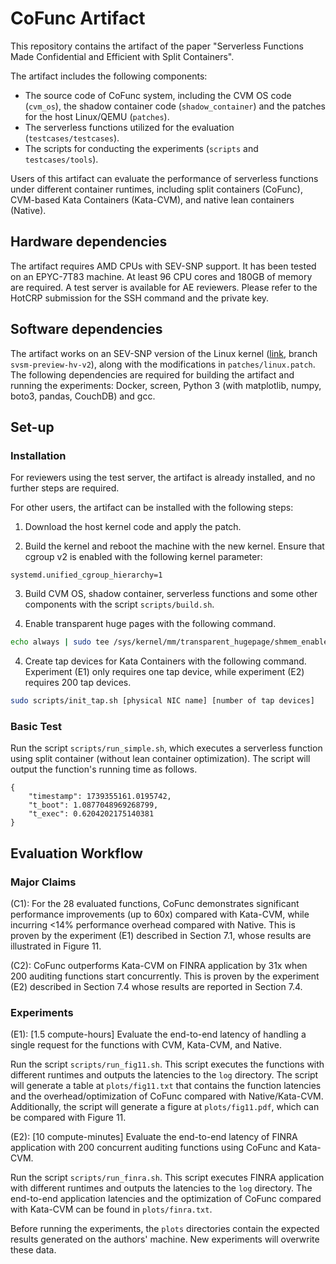 # CoFunc Artifact

This repository contains the artifact of the paper "Serverless Functions Made Confidential and Efficient with Split Containers".

The artifact includes the following components:
* The source code of CoFunc system, including the CVM OS code (`cvm_os`), the shadow container code (`shadow_container`) and the patches for the host Linux/QEMU (`patches`).
* The serverless functions utilized for the evaluation (`testcases/testcases`).
* The scripts for conducting the experiments (`scripts` and `testcases/tools`).

Users of this artifact can evaluate the performance of serverless functions under different container runtimes,
including split containers (CoFunc), CVM-based Kata Containers (Kata-CVM), and native lean containers (Native).

## Hardware dependencies

The artifact requires AMD CPUs with SEV-SNP support.
It has been tested on an EPYC-7T83 machine.
At least 96 CPU cores and 180GB of memory are required.
A test server is available for AE reviewers.
Please refer to the HotCRP submission for the SSH command and the private key.

## Software dependencies

The artifact works on an SEV-SNP version of the Linux kernel ([link](https://github.com/AMDESE/linux.git), branch `svsm-preview-hv-v2`), along with the modifications in `patches/linux.patch`.
The following dependencies are required for building the artifact and running the experiments: Docker, screen, Python 3 (with matplotlib, numpy, boto3, pandas, CouchDB) and gcc.

## Set-up

### Installation

For reviewers using the test server, the artifact is already installed, and no further steps are required.

For other users, the artifact can be installed with the following steps:

1. Download the host kernel code and apply the patch.

2. Build the kernel and reboot the machine with the new kernel. Ensure that cgroup v2 is enabled with the following kernel parameter:

```
systemd.unified_cgroup_hierarchy=1
```

3. Build CVM OS, shadow container, serverless functions and some other components with the script `scripts/build.sh`.

4. Enable transparent huge pages with the following command.

```Bash
echo always | sudo tee /sys/kernel/mm/transparent_hugepage/shmem_enabled
```

4. Create tap devices for Kata Containers with the following command. Experiment (E1) only requires one tap device, while experiment (E2) requires 200 tap devices.

```Bash
sudo scripts/init_tap.sh [physical NIC name] [number of tap devices]
```

<!-- 5. Fill the configuration file `config.json` with the IP of the host machine (`host_ip` field) and a static IP in your local network for Kata-CVM containers (`cntr_ip` field). -->

### Basic Test

Run the script `scripts/run_simple.sh`, which executes a serverless function using split container (without lean container optimization).
The script will output the function's running time as follows.

```
{
    "timestamp": 1739355161.0195742,
    "t_boot": 1.0877048969268799,
    "t_exec": 0.6204202175140381
}
```

## Evaluation Workflow

### Major Claims

(C1): For the 28 evaluated functions, CoFunc demonstrates significant performance improvements (up to 60x) compared with Kata-CVM, while incurring <14% performance overhead compared with Native. This is proven by the experiment (E1) described in Section 7.1, whose results are illustrated in Figure 11.

(C2): CoFunc outperforms Kata-CVM on FINRA application by 31x when 200 auditing functions start concurrently. This is proven by the experiment (E2) described in Section 7.4 whose results are reported in Section 7.4.

### Experiments

(E1): [1.5 compute-hours] Evaluate the end-to-end latency of handling a single request for the functions with CVM, Kata-CVM, and Native.

Run the script `scripts/run_fig11.sh`. This script executes the functions with different runtimes and outputs the latencies to the `log` directory. The script will generate a table at `plots/fig11.txt` that contains the function latencies and the overhead/optimization of CoFunc compared with Native/Kata-CVM. Additionally, the script will generate a figure at `plots/fig11.pdf`, which can be compared with Figure 11.

(E2): [10 compute-minutes] Evaluate the end-to-end latency of FINRA application with 200 concurrent auditing functions using CoFunc and Kata-CVM.

Run the script `scripts/run_finra.sh`. This script executes FINRA application with different runtimes and outputs the latencies to the `log` directory. The end-to-end application latencies and the optimization of CoFunc compared with Kata-CVM can be found in `plots/finra.txt`.

Before running the experiments, the `plots` directories contain the expected results generated on the authors' machine. New experiments will overwrite these data.

